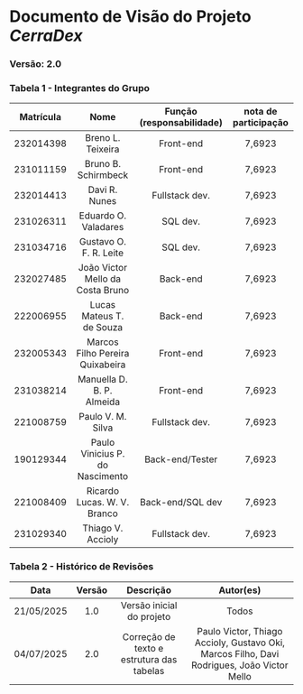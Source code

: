 # Documento de Visão do Projeto *CerraDex*

### Versão: 2.0

### Tabela 1 - Integrantes do Grupo

| Matrícula | Nome | Função (responsabilidade) | nota de participação |
| :-------: | :--: | :-----------------------: | :------------------: |
| 232014398 | Breno L. Teixeira | Front-end | 7,6923 |
| 231011159 | Bruno B. Schirmbeck| Front-end | 7,6923 |
| 232014413 | Davi R. Nunes | Fullstack dev. | 7,6923 |
| 231026311 | Eduardo O. Valadares | SQL dev. | 7,6923 |
| 231034716 | Gustavo O. F. R. Leite | SQL dev. | 7,6923 |
| 232027485 | João Victor Mello da Costa Bruno | Back-end | 7,6923 |
| 222006955 | Lucas Mateus T. de Souza | Back-end | 7,6923 |
| 232005343 | Marcos Filho Pereira Quixabeira | Front-end | 7,6923 |
| 231038214 | Manuella D. B. P. Almeida | Front-end | 7,6923 |
| 221008759 | Paulo V. M. Silva | Fullstack dev. | 7,6923 |
| 190129344 | Paulo Vinicius P. do Nascimento | Back-end/Tester | 7,6923 |
| 221008409 | Ricardo Lucas. W. V. Branco | Back-end/SQL dev | 7,6923 |
| 231029340 | Thiago V. Accioly | Fullstack dev. | 7,6923 |


### Tabela 2 - Histórico de Revisões
| Data | Versão | Descrição | Autor(es) |
| :--: | :----: | :----: | :----: |
| 21/05/2025 | 1.0 | Versão inicial do projeto | Todos |
| 04/07/2025 | 2.0 | Correção de texto e estrutura das tabelas | Paulo Victor, Thiago Accioly, Gustavo Oki, Marcos Filho, Davi Rodrigues, João Victor Mello |

